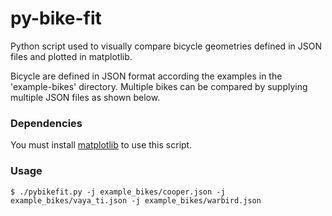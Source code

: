 # py-bike-fit
Python script used to visually compare bicycle geometries defined in JSON files and plotted in matplotlib.

Bicycle are defined in JSON format according the examples in the 'example-bikes' directory. Multiple bikes can be
compared by supplying multiple JSON files as shown below.

### Dependencies
You must install [matplotlib](http://matplotlib.org/users/installing.htm) to use this script.

### Usage
    $ ./pybikefit.py -j example_bikes/cooper.json -j example_bikes/vaya_ti.json -j example_bikes/warbird.json